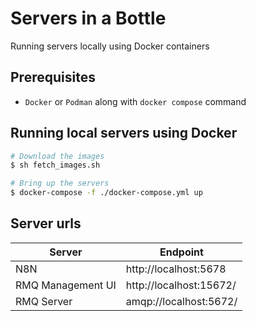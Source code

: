 # Servers in a Bottle
Running servers locally using Docker containers

## Prerequisites
- `Docker` or `Podman` along with `docker compose` command


## Running local servers using Docker
```bash
# Download the images
$ sh fetch_images.sh

# Bring up the servers
$ docker-compose -f ./docker-compose.yml up 
```

## Server urls

| Server | Endpoint |
| --- | --- |
| N8N | http://localhost:5678 | 
| RMQ Management UI | http://localhost:15672/ | 
| RMQ Server | amqp://localhost:5672/ |
